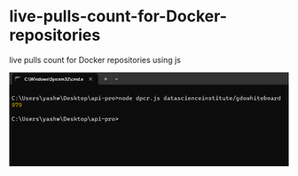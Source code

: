 # live-pulls-count-for-Docker-repositories

live pulls count for Docker repositories using js

![Alt text](images/docker.png)
